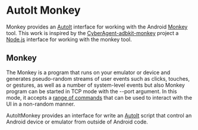 AutoIt Monkey
============

Monkey provides an [AutoIt] interface for working with the Android [Monkey] tool.
This work is inspired by the [CyberAgent-adbkit-monkey] project a [Node.js] interface for working with the monkey tool.


## Monkey

The Monkey is a program that runs on your emulator or device and generates pseudo-random streams of user events such as clicks, touches, or gestures, as well as a number of system-level events but also Monkey program can be started in TCP mode with the --port argument. In this mode, it accepts a [range of commands] that can be used to interact with the UI in a non-random manner.

AutoItMonkey provides an interface for write an [AutoIt] script that control an Android device or emulator from outside of Android code. 










[AutoIt]: <www.autoitscript.com/site/autoit/>
[CyberAgent-adbkit-monkey]: <https://github.com/CyberAgent/adbkit-monkey>
[Node.js]: <http://nodejs.org/>
[Monkey]: <http://developer.android.com/tools/help/monkey.html>
[range of commands]: <https://github.com/android/platform_development/blob/master/cmds/monkey/README.NETWORK.txt>
